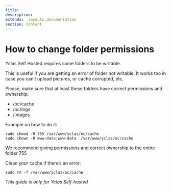 ```yaml
---
title:
description:
extends: _layouts.documentation
section: content
---
```


# How to change folder permissions


Yclas Self Hosted requires some folders to be writable.

This is useful if you are getting an error of folder not writable. It works too in case you can’t upload pictures, or cache corrupted, etc.

Please, make sure that at least these folders have correct permissions and ownership:

-   /oc/cache
-   /oc/logs
-   /images

Example on how to do it:

```
sudo chmod -R 755 /var/www/yclas/oc/cache
sudo chown -R www-data:www-data  /var/www/yclas/oc/cache

```

We recommend giving permissions and correct ownership to the entire folder 755 

Clean your cache if there’s an error:

```
sudo rm -f /var/www/yclas/oc/cache
```

*This guide is only for Yclas Self-hosted*
